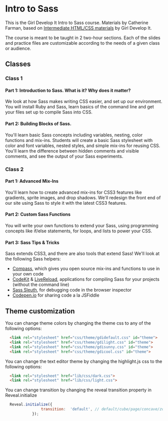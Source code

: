 # Intro to Sass

This is the Girl Develop It Intro to Sass course. Materials by Catherine Farman, based on <a href="https://github.com/girldevelopit/gdi-core-intermediate-html-css">Intermediate HTML/CSS materials</a> by Girl Develop It.

The course is meant to be taught in 2 two-hour sections. Each of the slides and practice files are customizable according to the needs of a given class or audience.

## Classes

### Class 1


#### Part 1: Introduction to Sass. What is it? Why does it matter?
We look at how Sass makes writing CSS easier, and set up our environment. You will install Ruby and Sass, learn basics of the command line and get your files set up to compile Sass into CSS.

#### Part 2: Building Blocks of Sass.
You'll learn basic Sass concepts including variables, nesting, color functions and mix-ins. Students will create a basic Sass stylesheet with color and font variables, nested styles, and simple mix-ins for reusing CSS. 
You'll learn the difference between hidden comments and visible comments, and see the output of your Sass experiments.

### Class 2

#### Part 1: Advanced Mix-Ins
You'll learn how to create advanced mix-ins for CSS3 features like gradients, sprite images, and drop shadows. We'll redesign the front end of our site using Sass to style it with the latest CSS3 features.

#### Part 2: Custom Sass Functions
You will write your own functions to extend your Sass, using programming concepts like if/else statements, for loops, and lists to power your CSS.

#### Part 3: Sass Tips & Tricks
Sass extends CSS3, and there are also tools that extend Sass! We'll look at the following Sass helpers:
* [Compass](http://compass-style.org/), which gives you open source mix-ins and functions to use in your own code
* [CodeKit](http://incident57.com/codekit/) & [LiveReload](http://livereload.com/), applications for compiling Sass for your projects (without the command line)
* [Sass Sleuth](http://www.mobify.com/dev/sass-sleuth-debugging-sass-in-webkit-browsers/), for debugging code in the browser inspector
* [Codepen.io](http://www.codepen.io) for sharing code a la JSFiddle

## Theme customization

You can change theme colors by changing the theme css to any of the following options:
```html
  <link rel="stylesheet" href="css/theme/gdidefault.css" id="theme">
  <link rel="stylesheet" href="css/theme/gdilight.css" id="theme">
  <link rel="stylesheet" href="css/theme/gdisunny.css" id="theme">
  <link rel="stylesheet" href="css/theme/gdicool.css" id="theme">
```
You can change the text editor theme by changing the highlight.js css to the following options:
```html
  <link rel="stylesheet" href="lib/css/dark.css">
  <link rel="stylesheet" href="lib/css/light.css">
```
You can change transition by changing the reveal transition property in Reveal.initialize
```javascript
  Reveal.initialize({
  				transition:  'default', // default/cube/page/concave/zoom/linear/none
  			});
```
